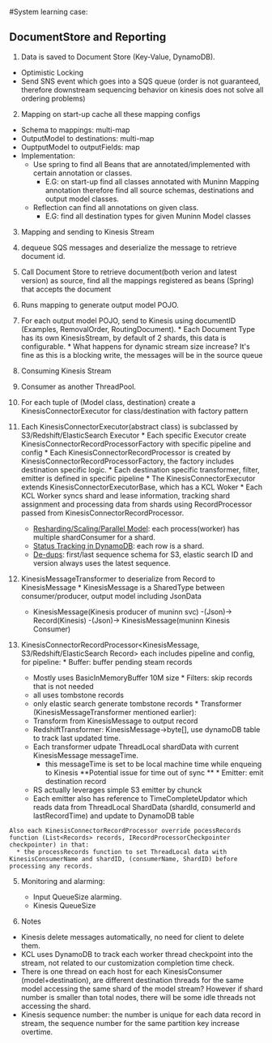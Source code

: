 #System learning case:
## DocumentStore and Reporting
1. Data is saved to Document Store (Key-Value, DynamoDB).
  * Optimistic Locking
  * Send SNS event which goes into a SQS queue (order is not guaranteed, therefore downstream sequencing behavior on kinesis does not solve all ordering problems)

2. Mapping on start-up cache all these mapping configs
  * Schema to mappings: multi-map
  * OutputModel to destinations: multi-map
  * OuptputModel to outputFields: map
  * Implementation:
    * Use spring to find all Beans that are annotated/implemented with certain annotation or classes.
      * E.G: on start-up find all classes annotated with Muninn Mapping annotation therefore find all source schemas, destinations and output model classes.
    * Reflection can find all annotations on given class.
      * E.G: find all destination types for given Muninn Model classes

3. Mapping and sending to Kinesis Stream
  1. dequeue SQS messages and deserialize the message to retrieve document id.
  2. Call Document Store to retrieve document(both verion and latest version) as source, find all the mappings registered as beans (Spring) that accepts the document
  3. Runs mapping to generate output model POJO.
  4. For each output model POJO, send to Kinesis using documentID (Examples, RemovalOrder, RoutingDocument).
    * Each Document Type has its own KinesisStream, by default of 2 shards, this data is configurable.
    * What happens for dynamic stream size increase? It's fine as this is a blocking write, the messages will be in the source queue

4. Consuming Kinesis Stream
  1. Consumer as another ThreadPool.
  2. For each tuple of (Model class, destination) create a KinesisConnectorExecutor for class/destination with factory pattern
  3. Each KinesisConnectorExecutor(abstract class) is subclassed by S3/Redshift/ElasticSearch Executor
    * Each specific Executor create KinesisConnectorRecordProcessorFactory with specific pipeline and config
    * Each KinesisConnectorRecordProcessor is created by KinesisConnectorRecordProcessorFactory, the factory includes destination specific logic.
    * Each destination specific transformer, filter, emitter is defined in specific pipeline
    * The KinesisConnectorExecutor extends KinesisConnectorExecutorBase, which has a KCL Woker
    * Each KCL Worker syncs shard and lease information, tracking shard assignment and processing data from shards using RecordProcessor passed from KinesisConnectorRecordProcessor.
      * [Resharding/Scaling/Parallel Model](http://docs.aws.amazon.com/kinesis/latest/dev/kinesis-record-processor-scaling.html): each process(worker) has multiple shardConsumer for a shard.
      * [Status Tracking in DynamoDB](http://docs.aws.amazon.com/kinesis/latest/dev/kinesis-record-processor-ddb.html): each row is a shard.
      * [De-dups](http://docs.aws.amazon.com/kinesis/latest/dev/kinesis-record-processor-duplicates.html): first/last sequence schema for S3, elastic search ID and version always uses the latest sequence.

  4. KinesisMessageTransformer to deserialize from Record to KinesisMessage
    * KinesisMessage is a SharedType between consumer/producer, output model including JsonData
      * KinesisMessage(Kinesis producer of muninn svc) -(Json)-> Record(Kinesis) -(Json)-> KinesisMessage(muninn Kinesis Consumer)

  5. KinesisConnectorRecordProcessor<KinesisMessage, S3/Redshift/ElasticSearch Record> each includes pipeline and config, for pipeline:
    * Buffer: buffer pending steam records
      * Mostly uses BasicInMemoryBuffer 10M size
    * Filters: skip records that is not needed
      * all uses tombstone records
      * only elastic search generate tombstone records
    * Transformer (KinesisMessageTransformer mentioned earlier):
      * Transform from KinesisMessage to output record
      * RedshiftTransformer: KinesisMessage->byte[], use dynamoDB table to track last updated time.
      * Each transformer udpate ThreadLocal shardData with current KinesisMessage messageTime.
        * this messageTime is set to be local machine time while enqueing to Kinesis **Potential issue for time out of sync **
    * Emitter: emit destination record
      * RS actually leverages simple S3 emitter by chunck
      * Each emitter also has reference to TimeCompleteUpdator which reads data from ThreadLocal ShardData (shardId, consumerId and lastRecordTime) and update to DynamoDB table

    Also each KinesisConnectorRecordProcessor override pocessRecords function (List<Records> records, IRecordProcessorCheckpointer checkpointer) in that:
      * the processRecords function to set ThreadLocal data with KinesisConsumerName and shardID, (consumerName, ShardID) before processing any records.

5. Monitoring and alarming:
	* Input QueueSize alarming.
	* Kinesis QueueSize

6. Notes
  * Kinesis delete messages automatically, no need for client to delete them.
  * KCL uses DynamoDB to track each worker thread checkpoint into the stream, not related to our customization completion time check.
  * There is one thread on each host for each KinesisConsumer (model+destination), are different destination threads for the same model accessing the same shard of the model stream? However if shard number is smaller than total nodes, there will be some idle threads not accessing the shard.
  * Kinesis sequence number: the number is unique for each data record in stream, the sequence number for the same partition key increase overtime.
